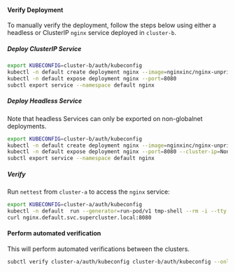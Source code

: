 #### Verify Deployment

To manually verify the deployment, follow the steps below using either a headless or ClusterIP `nginx` service deployed in `cluster-b`.

##### Deploy ClusterIP Service

```bash
export KUBECONFIG=cluster-b/auth/kubeconfig
kubectl -n default create deployment nginx --image=nginxinc/nginx-unprivileged:stable-alpine
kubectl -n default expose deployment nginx --port=8080
subctl export service --namespace default nginx
```

##### Deploy Headless Service

Note that headless Services can only be exported on non-globalnet deployments.

```bash
export KUBECONFIG=cluster-b/auth/kubeconfig
kubectl -n default create deployment nginx --image=nginxinc/nginx-unprivileged:stable-alpine
kubectl -n default expose deployment nginx --port=8080 --cluster-ip=None
subctl export service --namespace default nginx
```

##### Verify

Run `nettest` from `cluster-a` to access the `nginx` service:

```bash
export KUBECONFIG=cluster-a/auth/kubeconfig
kubectl -n default  run --generator=run-pod/v1 tmp-shell --rm -i --tty --image quay.io/submariner/nettest -- /bin/bash
curl nginx.default.svc.supercluster.local:8080
```

#### Perform automated verification

This will perform automated verifications between the clusters.

```bash
subctl verify cluster-a/auth/kubeconfig cluster-b/auth/kubeconfig --only service-discovery,connectivity --verbose
```
